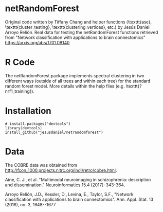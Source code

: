# netRandomForest

Original code written by Tiffany Chang and helper functions (\texttt{ase}, \texttt{cluster_testing}, \texttt{clustering_vertices}, etc.) by Jesús Daniel Arroyo Relión. Real data for testing the netRandomForest functions retrieved from "Network classification with applications to brain connectomics" https://arxiv.org/abs/1701.08140


# R Code

The netRandomForest package implements spectral clustering in two different ways (outside of all trees and within each tree) for the standard random forest model. More details within the help files (e.g. \texttt{?nrf1_training}).


# Installation

```
# install.packages("devtools")
library(devtools)
install_github("jesusdaniel/netrandomforest")
```


# Data

The COBRE data was obtained from http://fcon_1000.projects.nitrc.org/indi/retro/cobre.html.

Aine, C. J., et al. "Multimodal neuroimaging in schizophrenia: description and dissemination." Neuroinformatics 15.4 (2017): 343-364.

Arroyo Relión, J.D., Kessler, D., Levina, E., Taylor, S.F., "Network classification with applications to brain connectomics". Ann. Appl. Stat. 13 (2019), no. 3, 1648--1677
